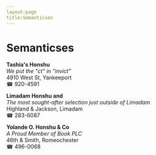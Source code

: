 ```yaml
---
layout:page
title:Semanticses
---
```

# Semanticses

**Tashia's Honshu**  
_We put the "ct" in "invict"_  
4910 West St, Yankeeport  
☎ 920-4591



**Limadam Honshu and**  
_The most sought-after selection just outside of Limadam_  
Highland & Jackson, Limadam  
☎ 283-6087



**Yolande O. Honshu & Co**  
_A Proud Member of Book PLC_  
46th & Smith, Romeochester  
☎ 496-0068



